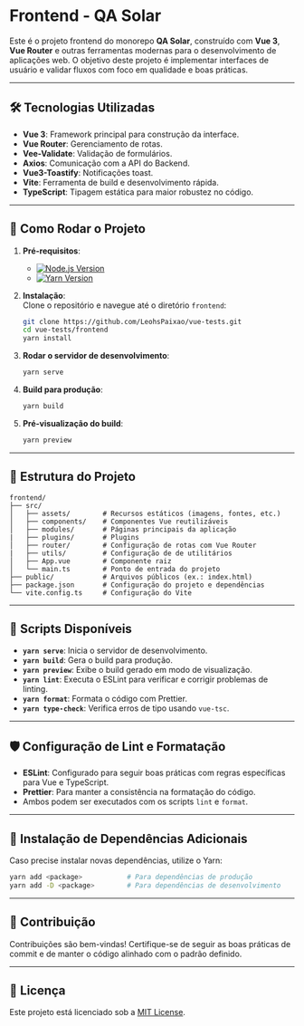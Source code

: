 # Frontend - QA Solar

Este é o projeto frontend do monorepo **QA Solar**, construído com **Vue 3**, **Vue Router** e outras ferramentas modernas para o desenvolvimento de aplicações web. O objetivo deste projeto é implementar interfaces de usuário e validar fluxos com foco em qualidade e boas práticas.

---

## 🛠 Tecnologias Utilizadas

- **Vue 3**: Framework principal para construção da interface.  
- **Vue Router**: Gerenciamento de rotas.  
- **Vee-Validate**: Validação de formulários.  
- **Axios**: Comunicação com a API do Backend.  
- **Vue3-Toastify**: Notificações toast.  
- **Vite**: Ferramenta de build e desenvolvimento rápida.  
- **TypeScript**: Tipagem estática para maior robustez no código.

---

## 🚀 Como Rodar o Projeto

1. **Pré-requisitos**:
   - [![Node.js Version](https://img.shields.io/badge/Node.js-%3E=22.1.0-brightgreen.svg)](https://nodejs.org/)
   - [![Yarn Version](https://img.shields.io/badge/Yarn-1.22.22-blue.svg)](https://classic.yarnpkg.com/en/docs/install/)

2. **Instalação**:  
   Clone o repositório e navegue até o diretório `frontend`:
   ```bash
   git clone https://github.com/LeohsPaixao/vue-tests.git
   cd vue-tests/frontend
   yarn install
   ```

3. **Rodar o servidor de desenvolvimento**:
   ```bash
   yarn serve
   ```

4. **Build para produção**:
   ```bash
   yarn build
   ```

5. **Pré-visualização do build**:
   ```bash
   yarn preview
   ```

---

## 📂 Estrutura do Projeto

```plaintext
frontend/
├── src/
│   ├── assets/        # Recursos estáticos (imagens, fontes, etc.)
│   ├── components/    # Componentes Vue reutilizáveis
│   ├── modules/       # Páginas principais da aplicação
|   ├── plugins/       # Plugins
│   ├── router/        # Configuração de rotas com Vue Router
|   ├── utils/         # Configuração de de utilitários
│   ├── App.vue        # Componente raiz
│   └── main.ts        # Ponto de entrada do projeto
├── public/            # Arquivos públicos (ex.: index.html)
├── package.json       # Configuração do projeto e dependências
└── vite.config.ts     # Configuração do Vite
```

---

## 🔧 Scripts Disponíveis

- **`yarn serve`**: Inicia o servidor de desenvolvimento.  
- **`yarn build`**: Gera o build para produção.  
- **`yarn preview`**: Exibe o build gerado em modo de visualização.  
- **`yarn lint`**: Executa o ESLint para verificar e corrigir problemas de linting.  
- **`yarn format`**: Formata o código com Prettier.  
- **`yarn type-check`**: Verifica erros de tipo usando `vue-tsc`.  

---

## 🛡 Configuração de Lint e Formatação

- **ESLint**: Configurado para seguir boas práticas com regras específicas para Vue e TypeScript.  
- **Prettier**: Para manter a consistência na formatação do código.  
- Ambos podem ser executados com os scripts `lint` e `format`.

---

## 🌱 Instalação de Dependências Adicionais

Caso precise instalar novas dependências, utilize o Yarn:
```bash
yarn add <package>           # Para dependências de produção
yarn add -D <package>        # Para dependências de desenvolvimento
```

---

## 🤝 Contribuição

Contribuições são bem-vindas! Certifique-se de seguir as boas práticas de commit e de manter o código alinhado com o padrão definido.

---

## 📜 Licença

Este projeto está licenciado sob a [MIT License](../LICENSE).